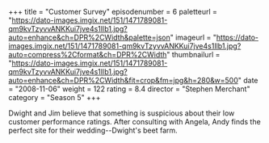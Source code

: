 +++
title = "Customer Survey"
episodenumber = 6
paletteurl = "https://dato-images.imgix.net/151/1471789081-qm9kvTzyvvANKKui7jve4s1Ilb1.jpg?auto=enhance&ch=DPR%2CWidth&palette=json"
imageurl = "https://dato-images.imgix.net/151/1471789081-qm9kvTzyvvANKKui7jve4s1Ilb1.jpg?auto=compress%2Cformat&ch=DPR%2CWidth"
thumbnailurl = "https://dato-images.imgix.net/151/1471789081-qm9kvTzyvvANKKui7jve4s1Ilb1.jpg?auto=enhance&ch=DPR%2CWidth&fit=crop&fm=jpg&h=280&w=500"
date = "2008-11-06"
weight = 122
rating = 8.4
director = "Stephen Merchant"
category = "Season 5"
+++

Dwight and Jim believe that something is suspicious about their low customer performance ratings. After consulting with Angela, Andy finds the perfect site for their wedding--Dwight's beet farm.